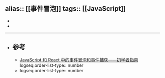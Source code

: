 alias:: [[事件冒泡]]
tags:: [[JavaScript]]
---

-
-
- ---
- ## 参考
	- [JavaScript 和 React 中的事件冒泡和事件捕获——初学者指南](https://www.freecodecamp.org/chinese/news/event-propagation-event-bubbling-event-catching-beginners-guide-2/)
	  logseq.order-list-type:: number
	- logseq.order-list-type:: number